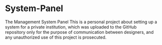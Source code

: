 # System-Panel
The Management System Panel
This is a personal project about setting up a system for a private institution, which was uploaded to the GitHub repository only for the purpose of communication between designers, and any unauthorized use of this project is prosecuted.

